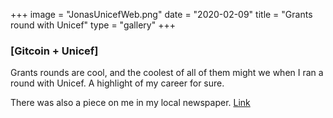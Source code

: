 +++
image = "JonasUnicefWeb.png"
date = "2020-02-09"
title = "Grants round with Unicef"
type = "gallery"
+++

### [Gitcoin + Unicef]

Grants rounds are cool, and the coolest of all of them might we when I ran a round with Unicef. A highlight of my career for sure.

There was also a piece on me in my local newspaper. [Link](https://www.venneslatidende.no/naeringsliv/i/l3M8kL/jonas-30-jobber-internasjonalt-med-kryptovaluta-finnes-utrolig-mange-muligheter)
